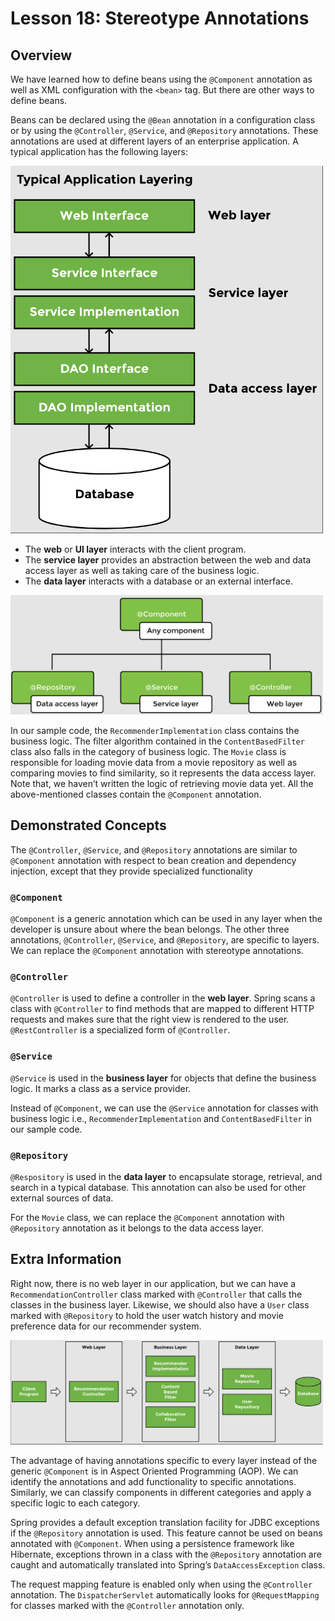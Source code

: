 # Lesson 18: Stereotype Annotations

## Overview

We have learned how to define beans using the `@Component` annotation as well as XML configuration with the `<bean>` tag. But there are other ways to define beans.

Beans can be declared using the `@Bean` annotation in a configuration class or by using the `@Controller`, `@Service`, and `@Repository` annotations. These annotations are used at different layers of an enterprise application. A typical application has the following layers:

<img src="./images/img1.png" width="500">

- The __web__ or __UI layer__ interacts with the client program.
- The __service layer__ provides an abstraction between the web and data access layer as well as taking care of the business logic.
- The __data layer__ interacts with a database or an external interface.

<img src="./images/img2.png" width="500">

In our sample code, the `RecommenderImplementation` class contains the business logic. The filter algorithm contained in the `ContentBasedFilter` class also falls in the category of business logic. The `Movie` class is responsible for loading movie data from a movie repository as well as comparing movies to find similarity, so it represents the data access layer. Note that, we haven’t written the logic of retrieving movie data yet. All the above-mentioned classes contain the `@Component` annotation.

## Demonstrated Concepts

The `@Controller`, `@Service`, and `@Repository` annotations are similar to `@Component` annotation with respect to bean creation and dependency injection, except that they provide specialized functionality

### `@Component`

`@Component` is a generic annotation which can be used in any layer when the developer is unsure about where the bean belongs. The other three annotations, `@Controller`, `@Service`, and `@Repository`, are specific to layers. We can replace the `@Component` annotation with stereotype annotations.

### `@Controller`

`@Controller` is used to define a controller in the __web layer__. Spring scans a class with `@Controller` to find methods that are mapped to different HTTP requests and makes sure that the right view is rendered to the user. `@RestController` is a specialized form of `@Controller`.

### `@Service`

`@Service` is used in the __business layer__ for objects that define the business logic. It marks a class as a service provider.

Instead of `@Component`, we can use the `@Service` annotation for classes with business logic i.e., `RecommenderImplementation` and `ContentBasedFilter` in our sample code.

### `@Repository`

`@Respository` is used in the __data layer__ to encapsulate storage, retrieval, and search in a typical database. This annotation can also be used for other external sources of data.

For the `Movie` class, we can replace the `@Component` annotation with `@Repository` annotation as it belongs to the data access layer.

## Extra Information

Right now, there is no web layer in our application, but we can have a `RecommendationController` class marked with `@Controller` that calls the classes in the business layer. Likewise, we should also have a `User` class marked with `@Repository` to hold the user watch history and movie preference data for our recommender system.

<img src="./images/img3.png" width="500">

The advantage of having annotations specific to every layer instead of the generic `@Component` is in Aspect Oriented Programming (AOP). We can identify the annotations and add functionality to specific annotations. Similarly, we can classify components in different categories and apply a specific logic to each category.

Spring provides a default exception translation facility for JDBC exceptions if the `@Repository` annotation is used. This feature cannot be used on beans annotated with `@Component`. When using a persistence framework like Hibernate, exceptions thrown in a class with the `@Repository` annotation are caught and automatically translated into Spring’s `DataAccessException` class.

The request mapping feature is enabled only when using the `@Controller` annotation. The `DispatcherServlet` automatically looks for `@RequestMapping` for classes marked with the `@Controller` annotation only.
